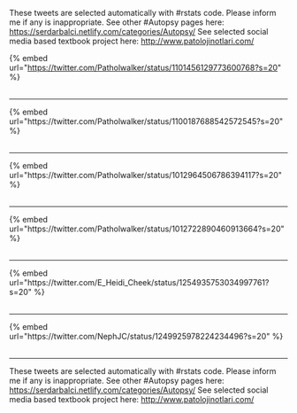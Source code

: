 

These tweets are selected automatically with #rstats code. Please inform me if any is inappropriate.
See other #Autopsy pages here: https://serdarbalci.netlify.com/categories/Autopsy/ 
See selected social media based textbook project here: http://www.patolojinotlari.com/

{% embed url="https://twitter.com/Patholwalker/status/1101456129773600768?s=20" %}<br>
<br>
<hr>
{% embed url="https://twitter.com/Patholwalker/status/1100187688542572545?s=20" %}<br>
<br>
<hr>
{% embed url="https://twitter.com/Patholwalker/status/1012964506786394117?s=20" %}<br>
<br>
<hr>
{% embed url="https://twitter.com/Patholwalker/status/1012722890460913664?s=20" %}<br>
<br>
<hr>
{% embed url="https://twitter.com/E_Heidi_Cheek/status/1254935753034997761?s=20" %}<br>
<br>
<hr>
{% embed url="https://twitter.com/NephJC/status/1249925978224234496?s=20" %}<br>
<br>
<hr>


These tweets are selected automatically with #rstats code. Please inform me if any is inappropriate.
See other #Autopsy pages here: https://serdarbalci.netlify.com/categories/Autopsy/ 
See selected social media based textbook project here: http://www.patolojinotlari.com/
